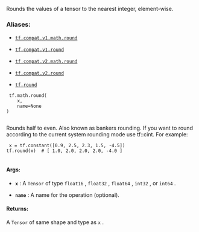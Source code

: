 Rounds the values of a tensor to the nearest integer, element-wise.



### Aliases:

- [ `tf.compat.v1.math.round` ](/api_docs/python/tf/math/round)

- [ `tf.compat.v1.round` ](/api_docs/python/tf/math/round)

- [ `tf.compat.v2.math.round` ](/api_docs/python/tf/math/round)

- [ `tf.compat.v2.round` ](/api_docs/python/tf/math/round)

- [ `tf.round` ](/api_docs/python/tf/math/round)



```
 tf.math.round(
    x,
    name=None
)
 
```

Rounds half to even.  Also known as bankers rounding. If you want to round
according to the current system rounding mode use tf::cint.
For example:



```
 x = tf.constant([0.9, 2.5, 2.3, 1.5, -4.5])
tf.round(x)  # [ 1.0, 2.0, 2.0, 2.0, -4.0 ]
 
```



#### Args:

- **`x`** : A  `Tensor`  of type  `float16` ,  `float32` ,  `float64` ,  `int32` , or  `int64` .

- **`name`** : A name for the operation (optional).



#### Returns:
A  `Tensor`  of same shape and type as  `x` .

